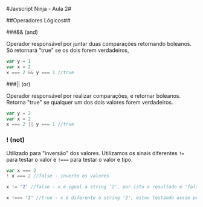 #Javscript Ninja - Aula 2#

##Operadores Lógicos##

###&& (and)

Operador responsável por juntar duas comparações retornando boleanos.
Só retornará "true" se os dois forem verdadeiros,

```javascript
var y = 1
var x = 2
x === 2 && y === 1 //true
```

###|| (or)

Operador responsável por realizar comparações, e retornar boleanos.
Retorna "true" se qualquer um dos dois valores forem verdadeiros.

```javascript
var y = 2
var x = 2
x === 2 || y === 1 //true
```
### ! (not)

Utilizado para "inversão" dos valores.
Utilizamos os sinais diferentes ``` != ``` para testar o valor e ``` !=== ``` para testar o valor e tipo.

```javascript
var x === 2
! x === 2 //false - inverte os valores

x != '2' //false - x é igual à string '2', por isto o resultado é 'false'

x !=== '2' //true - x é diferente à string '2', estou testando assim pelo tipo também.

```
